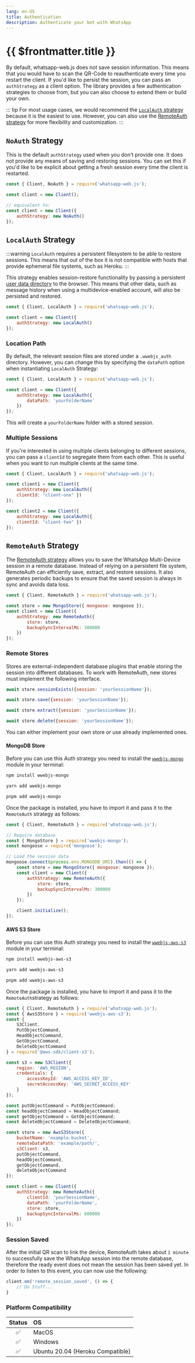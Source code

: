 ```yaml
---
lang: en-US
title: Authentication
description: Authenticate your bot with WhatsApp
---
```


# {{ $frontmatter.title }}

By default, whatsapp-web.js does not save session information. This means that you would have to scan the QR-Code to reauthenticate every time you restart the client. If you'd like to persist the session, you can pass an `authStrategy` as a client option. The library provides a few authentication strategies to choose from, but you can also choose to extend them or build your own.

::: tip
For most usage cases, we would recommend the [`LocalAuth` strategy](#localauth-strategy) because it is the easiest to use. However, you can also use the [RemoteAuth strategy](#remoteauth-strategy) for more flexibility and customization.
:::

## `NoAuth` Strategy

This is the default `authStrategy` used when you don't provide one. It does not provide any means of saving and restoring sessions. You can set this if you'd like to be explicit about getting a fresh session every time the client is restarted. 

```js {1,7}
const { Client, NoAuth } = require('whatsapp-web.js');

const client = new Client();

// equivalent to:
const client = new Client({
    authStrategy: new NoAuth()
});
```

## `LocalAuth` Strategy

:::warning
`LocalAuth` requires a persistent filesystem to be able to restore sessions. This means that out of the box it is not compatible with hosts that provide ephemeral file systems, such as Heroku.
:::

This strategy enables session-restore functionality by passing a persistent [user data directory](https://chromium.googlesource.com/chromium/src/+/master/docs/user_data_dir.md) to the browser. This means that other data, such as message history when using a multidevice-enabled account, will also be persisted and restored. 

```js {1,4}
const { Client, LocalAuth } = require('whatsapp-web.js');

const client = new Client({
    authStrategy: new LocalAuth()
});
```

### Location Path

By default, the relevant session files are stored under a `.wwebjs_auth` directory. However, you can change this by specifying the `dataPath` option when instantiating `LocalAuth` Strategy:

```js {4-6}
const { Client, LocalAuth } = require('whatsapp-web.js');

const client = new Client({
    authStrategy: new LocalAuth({
        dataPath: 'yourFolderName'
    })
});
```

This will create a `yourFolderName` folder with a stored session.

### Multiple Sessions

If you're interested in using multiple clients belonging to different sessions, you can pass a `clientId` to segregate them from each other. This is useful when you want to run multiple clients at the same time.

```js {3-6,8-11}
const { Client, LocalAuth } = require('whatsapp-web.js');

const client1 = new Client({
    authStrategy: new LocalAuth({
    clientId: "client-one" })
});

const client2 = new Client({
    authStrategy: new LocalAuth({
    clientId: "client-two" })
});
```

## `RemoteAuth` Strategy

The [RemoteAuth strategy](#remoteauth-strategy) allows you to save the WhatsApp Multi-Device session in a remote database. Instead of relying on a persistent file system, RemoteAuth can efficiently save, extract, and restore sessions. It also generates periodic backups to ensure that the saved session is always in sync and avoids data loss.

```js {1,3,5-8}
const { Client, RemoteAuth } = require('whatsapp-web.js');

const store = new MongoStore({ mongoose: mongoose });
const client = new Client({
    authStrategy: new RemoteAuth({
        store: store,
        backupSyncIntervalMs: 300000
    })
});
```

### Remote Stores

Stores are external-independent database plugins that enable storing the session into different databases. To work with RemoteAuth, new stores must implement the following interface.

<CodeGroup>
<CodeGroupItem title="sessionExists" active>

```js
await store.sessionExists({session: 'yourSessionName'});
```

</CodeGroupItem>
<CodeGroupItem title="save">

```js
await store.save({session: 'yourSessionName'});
```

</CodeGroupItem>
<CodeGroupItem title="sessionExists">

```js
await store.extract({session: 'yourSessionName'});
```

</CodeGroupItem>
<CodeGroupItem title="delete" active>

```js
await store.delete({session: 'yourSessionName'});
```

</CodeGroupItem>
</CodeGroup>

You can either implement your own store or use already implemented ones.

#### MongoDB Store

Before you can use this Auth strategy you need to install the [`wwebjs-mongo`](https://github.com/jtouris/wwebjs-mongo) module in your terminal:

<CodeGroup>
<CodeGroupItem title="NPM" active>

```bash
npm install wwebjs-mongo
```

</CodeGroupItem>
<CodeGroupItem title="YARN">

```bash
yarn add wwebjs-mongo
```

</CodeGroupItem>
<CodeGroupItem title="PNPM">

```bash
pnpm add wwebjs-mongo
```

</CodeGroupItem>
</CodeGroup>

Once the package is installed, you have to import it and pass it to the `RemoteAuth` strategy as follows:

```js {1,4-5,8-9,11-14}
const { Client, RemoteAuth } = require('whatsapp-web.js');

// Require database
const { MongoStore } = require('wwebjs-mongo');
const mongoose = require('mongoose');

// Load the session data
mongoose.connect(process.env.MONGODB_URI).then(() => {
    const store = new MongoStore({ mongoose: mongoose });
    const client = new Client({
        authStrategy: new RemoteAuth({
            store: store,
            backupSyncIntervalMs: 300000
        })
    });

    client.initialize();
});
```

#### AWS S3 Store

Before you can use this Auth strategy you need to install the [`wwebjs-aws-s3`](https://github.com/arbisyarifudin/wwebjs-aws-s3) module in your terminal:

<CodeGroup>
<CodeGroupItem title="NPM" active>

```bash
npm install wwebjs-aws-s3
```

</CodeGroupItem>
<CodeGroupItem title="YARN">

```bash
yarn add wwebjs-aws-s3
```

</CodeGroupItem>
<CodeGroupItem title="PNPM">

```bash
pnpm add wwebjs-aws-s3
```

</CodeGroupItem>
</CodeGroup>

Once the package is installed, you have to import it and pass it to the `RemoteAuth`strategy as follows:

```js {1-9,11-17,19-22,24-32,34-41}
const { Client, RemoteAuth } = require('whatsapp-web.js');
const { AwsS3Store } = require('wwebjs-aws-s3');
const {
    S3Client,
    PutObjectCommand,
    HeadObjectCommand,
    GetObjectCommand,
    DeleteObjectCommand
} = require('@aws-sdk/client-s3');

const s3 = new S3Client({
    region: 'AWS_REGION',
    credentials: {
        accessKeyId: 'AWS_ACCESS_KEY_ID',
        secretAccessKey: 'AWS_SECRET_ACCESS_KEY'
    }
});

const putObjectCommand = PutObjectCommand;
const headObjectCommand = HeadObjectCommand;
const getObjectCommand = GetObjectCommand;
const deleteObjectCommand = DeleteObjectCommand;

const store = new AwsS3Store({
    bucketName: 'example-bucket',
    remoteDataPath: 'example/path/',
    s3Client: s3,
    putObjectCommand,
    headObjectCommand,
    getObjectCommand,
    deleteObjectCommand
});

const client = new Client({
    authStrategy: new RemoteAuth({
        clientId: 'yourSessionName',
        dataPath: 'yourFolderName',
        store: store,
        backupSyncIntervalMs: 600000
    })
});
```

### Session Saved

After the initial QR scan to link the device, RemoteAuth takes about `1 minute` to successfully save the WhatsApp session into the remote database, therefore the ready event does not mean the session has been saved yet. In order to listen to this event, you can now use the following:

```js {1-3}
client.on('remote_session_saved', () => {
    // Do Stuff...
}
```

### Platform Compatibility

| Status    | OS                                |
| :-------: |:--------------------------------- |
| ✅        | MacOS                             |
| ✅        | Windows                           |
| ✅        | Ubuntu 20.04 (Heroku Compatible)  |